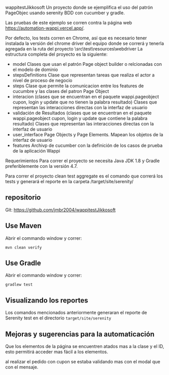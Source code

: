 wappitestJikkosoft
Un proyecto donde se ejemplifica el uso del patrón PageObjec usando serenity  BDD con cucumber y gradle.

Las pruebas de este ejemplo se corren contra la página web https://automation-wappi.vercel.app/.

Por defecto, los tests corren en Chrome, así que es necesario tener instalada la versión del chrome driver del equipo donde se correrá y tenerla agregada en la ruta del proyecto
\src\test\resources\webdriver
La estructura completa del proyecto es la siguiente:

+ model
    Clases que usan el patrón Page object builder o relcionadas con el modelo de dominio
+ stepsDefinitions
    Clase que representan tareas que realiza el actor a nivel de proceso de negocio
+ steps
    Clase que permite la comunicacion entre los features de cucumbre y las clases del patron Page Object 
+ interacion (clases que se encuentran en el paquete wappi.pageobject   cupon, login y update que no tienen la palabra resultado)
    Clases que representan las interacciones directas con la interfaz de usuario
+ validación de Resultados (clases que se encuentran en el paquete wappi.pageobject   cupon, login y update que contiene la palabra resultado)
    Clases que representan las interacciones directas con la interfaz de usuario    
+ user_interface
    Page Objects y Page Elements. Mapean los objetos de la interfaz de usuario
+ features
    Archivp de cucumber con la definición de los casos de prueba de la aplicación Wappi
    
Requerimientos
Para correr el proyecto se necesita Java JDK 1.8 y Gradle preferiblemente con la versión 4.7.

Para correr el proyecto
clean test aggregate es el comando que correrá los tests y generará el reporte en la carpeta /target/site/serenity/

## repositorio 

Git:
    https://github.com/jmbr2004/wappitestJikkosoft
   



## Use Maven

Abrir el commando window y correr:

    mvn clean verify

## Use Gradle

Abrir el commando window y correr:

    gradlew test 


## Visualizando los reportes
Los comandos mencionados anteriormente generaran el reporte de Serenity test en el directorio `target/site/serenity` 

## Mejoras y sugerencias para la automaticación

Que los elementos de la página se encuentren atados mas a la clase y el ID, esto permitirá acceder mas fácil a los elementos.

al realizar el pedido con cupon se estaba validando mas con el modal que con el mensaje. 

